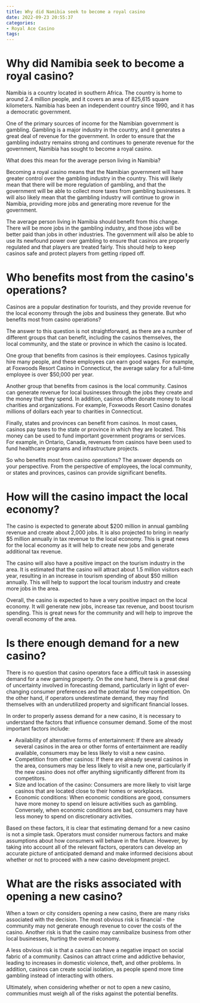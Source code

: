 ```yaml
---
title: Why did Namibia seek to become a royal casino
date: 2022-09-23 20:55:37
categories:
- Royal Ace Casino
tags:
---
```



#  Why did Namibia seek to become a royal casino?

Namibia is a country located in southern Africa. The country is home to around 2.4 million people, and it covers an area of 825,615 square kilometers. Namibia has been an independent country since 1990, and it has a democratic government.

One of the primary sources of income for the Namibian government is gambling. Gambling is a major industry in the country, and it generates a great deal of revenue for the government. In order to ensure that the gambling industry remains strong and continues to generate revenue for the government, Namibia has sought to become a royal casino.

What does this mean for the average person living in Namibia?

Becoming a royal casino means that the Namibian government will have greater control over the gambling industry in the country. This will likely mean that there will be more regulation of gambling, and that the government will be able to collect more taxes from gambling businesses. It will also likely mean that the gambling industry will continue to grow in Namibia, providing more jobs and generating more revenue for the government.

The average person living in Namibia should benefit from this change. There will be more jobs in the gambling industry, and those jobs will be better paid than jobs in other industries. The government will also be able to use its newfound power over gambling to ensure that casinos are properly regulated and that players are treated fairly. This should help to keep casinos safe and protect players from getting ripped off.

#  Who benefits most from the casino's operations?

Casinos are a popular destination for tourists, and they provide revenue for the local economy through the jobs and business they generate. But who benefits most from casino operations?

The answer to this question is not straightforward, as there are a number of different groups that can benefit, including the casinos themselves, the local community, and the state or province in which the casino is located.

One group that benefits from casinos is their employees. Casinos typically hire many people, and these employees can earn good wages. For example, at Foxwoods Resort Casino in Connecticut, the average salary for a full-time employee is over $50,000 per year.

Another group that benefits from casinos is the local community. Casinos can generate revenue for local businesses through the jobs they create and the money that they spend. In addition, casinos often donate money to local charities and organizations. For example, Foxwoods Resort Casino donates millions of dollars each year to charities in Connecticut.

Finally, states and provinces can benefit from casinos. In most cases, casinos pay taxes to the state or province in which they are located. This money can be used to fund important government programs or services. For example, in Ontario, Canada, revenues from casinos have been used to fund healthcare programs and infrastructure projects.

So who benefits most from casino operations? The answer depends on your perspective. From the perspective of employees, the local community, or states and provinces, casinos can provide significant benefits.

#  How will the casino impact the local economy?

The casino is expected to generate about $200 million in annual gambling revenue and create about 2,000 jobs. It is also projected to bring in nearly $5 million annually in tax revenue to the local economy. This is great news for the local economy as it will help to create new jobs and generate additional tax revenue.

The casino will also have a positive impact on the tourism industry in the area. It is estimated that the casino will attract about 1.5 million visitors each year, resulting in an increase in tourism spending of about $50 million annually. This will help to support the local tourism industry and create more jobs in the area.

Overall, the casino is expected to have a very positive impact on the local economy. It will generate new jobs, increase tax revenue, and boost tourism spending. This is great news for the community and will help to improve the overall economy of the area.

#  Is there enough demand for a new casino?

There is no question that casino operators face a difficult task in assessing demand for a new gaming property. On the one hand, there is a great deal of uncertainty involved in forecasting demand, particularly in light of ever-changing consumer preferences and the potential for new competition. On the other hand, if operators underestimate demand, they may find themselves with an underutilized property and significant financial losses.

In order to properly assess demand for a new casino, it is necessary to understand the factors that influence consumer demand. Some of the most important factors include:

- Availability of alternative forms of entertainment: If there are already several casinos in the area or other forms of entertainment are readily available, consumers may be less likely to visit a new casino.
- Competition from other casinos: If there are already several casinos in the area, consumers may be less likely to visit a new one, particularly if the new casino does not offer anything significantly different from its competitors.
- Size and location of the casino: Consumers are more likely to visit large casinos that are located close to their homes or workplaces.
- Economic conditions: When economic conditions are good, consumers have more money to spend on leisure activities such as gambling. Conversely, when economic conditions are bad, consumers may have less money to spend on discretionary activities.

Based on these factors, it is clear that estimating demand for a new casino is not a simple task. Operators must consider numerous factors and make assumptions about how consumers will behave in the future. However, by taking into account all of the relevant factors, operators can develop an accurate picture of anticipated demand and make informed decisions about whether or not to proceed with a new casino development project.

#  What are the risks associated with opening a new casino?

When a town or city considers opening a new casino, there are many risks associated with the decision. The most obvious risk is financial - the community may not generate enough revenue to cover the costs of the casino. Another risk is that the casino may cannibalize business from other local businesses, hurting the overall economy.

A less obvious risk is that a casino can have a negative impact on social fabric of a community. Casinos can attract crime and addictive behavior, leading to increases in domestic violence, theft, and other problems. In addition, casinos can create social isolation, as people spend more time gambling instead of interacting with others.

Ultimately, when considering whether or not to open a new casino, communities must weigh all of the risks against the potential benefits.